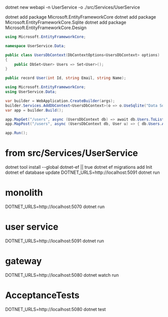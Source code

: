dotnet new webapi -n UserService -o ./src/Services/UserService

dotnet add package Microsoft.EntityFrameworkCore
dotnet add package Microsoft.EntityFrameworkCore.Sqlite
dotnet add package Microsoft.EntityFrameworkCore.Design
```Data/UsersDbContext.cs
using Microsoft.EntityFrameworkCore;

namespace UserService.Data;

public class UsersDbContext(DbContextOptions<UsersDbContext> options) : DbContext(options)
{
    public DbSet<User> Users => Set<User>();
}

public record User(int Id, string Email, string Name);
```

```Program.cs
using Microsoft.EntityFrameworkCore;
using UserService.Data;

var builder = WebApplication.CreateBuilder(args);
builder.Services.AddDbContext<UsersDbContext>(o => o.UseSqlite("Data Source=users.db"));
var app = builder.Build();

app.MapGet("/users", async (UsersDbContext db) => await db.Users.ToListAsync());
app.MapPost("/users", async (UsersDbContext db, User u) => { db.Users.Add(u); await db.SaveChangesAsync(); return Results.Created($"/users/{u.Id}", u); });

app.Run();
```

# from src/Services/UserService
dotnet tool install --global dotnet-ef || true
dotnet ef migrations add Init
dotnet ef database update
DOTNET_URLS=http://localhost:5091 dotnet run


# monolith
DOTNET_URLS=http://localhost:5070 dotnet run
# user service
DOTNET_URLS=http://localhost:5091 dotnet run
# gateway
DOTNET_URLS=http://localhost:5080 dotnet watch run
# AcceptanceTests
DOTNET_URLS=http://localhost:5080 dotnet test